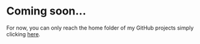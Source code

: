 # Coming soon...
For now, you can only reach the home folder of my GitHub projects simply clicking [here](https://github.com/technofab).
